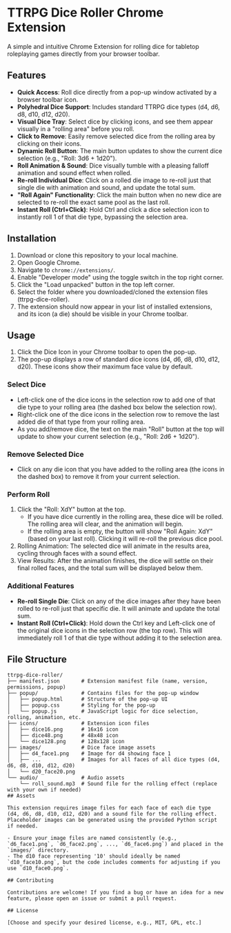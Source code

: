 # TTRPG Dice Roller Chrome Extension

A simple and intuitive Chrome Extension for rolling dice for tabletop roleplaying games directly from your browser toolbar.

## Features

- **Quick Access**: Roll dice directly from a pop-up window activated by a browser toolbar icon.
- **Polyhedral Dice Support**: Includes standard TTRPG dice types (d4, d6, d8, d10, d12, d20).
- **Visual Dice Tray**: Select dice by clicking icons, and see them appear visually in a "rolling area" before you roll.
- **Click to Remove**: Easily remove selected dice from the rolling area by clicking on their icons.
- **Dynamic Roll Button**: The main button updates to show the current dice selection (e.g., "Roll: 3d6 + 1d20").
- **Roll Animation & Sound**: Dice visually tumble with a pleasing falloff animation and sound effect when rolled.
- **Re-roll Individual Dice**: Click on a rolled die image to re-roll just that single die with animation and sound, and update the total sum.
- **"Roll Again" Functionality**: Click the main button when no new dice are selected to re-roll the exact same pool as the last roll.
- **Instant Roll (Ctrl+Click)**: Hold Ctrl and click a dice selection icon to instantly roll 1 of that die type, bypassing the selection area.

## Installation

1. Download or clone this repository to your local machine.
2. Open Google Chrome.
3. Navigate to `chrome://extensions/`.
4. Enable "Developer mode" using the toggle switch in the top right corner.
5. Click the "Load unpacked" button in the top left corner.
6. Select the folder where you downloaded/cloned the extension files (ttrpg-dice-roller).
7. The extension should now appear in your list of installed extensions, and its icon (a die) should be visible in your Chrome toolbar.

## Usage

1. Click the Dice Icon in your Chrome toolbar to open the pop-up.
2. The pop-up displays a row of standard dice icons (d4, d6, d8, d10, d12, d20). These icons show their maximum face value by default.

### Select Dice
- Left-click one of the dice icons in the selection row to add one of that die type to your rolling area (the dashed box below the selection row).
- Right-click one of the dice icons in the selection row to remove the last added die of that type from your rolling area.
- As you add/remove dice, the text on the main "Roll" button at the top will update to show your current selection (e.g., "Roll: 2d6 + 1d20").

### Remove Selected Dice
- Click on any die icon that you have added to the rolling area (the icons in the dashed box) to remove it from your current selection.

### Perform Roll
1. Click the "Roll: XdY" button at the top.
   - If you have dice currently in the rolling area, these dice will be rolled. The rolling area will clear, and the animation will begin.
   - If the rolling area is empty, the button will show "Roll Again: XdY" (based on your last roll). Clicking it will re-roll the previous dice pool.
2. Rolling Animation: The selected dice will animate in the results area, cycling through faces with a sound effect.
3. View Results: After the animation finishes, the dice will settle on their final rolled faces, and the total sum will be displayed below them.

### Additional Features
- **Re-roll Single Die**: Click on any of the dice images after they have been rolled to re-roll just that specific die. It will animate and update the total sum.
- **Instant Roll (Ctrl+Click)**: Hold down the Ctrl key and Left-click one of the original dice icons in the selection row (the top row). This will immediately roll 1 of that die type without adding it to the selection area.

## File Structure

```
ttrpg-dice-roller/
├── manifest.json       # Extension manifest file (name, version, permissions, popup)
├── popup/              # Contains files for the pop-up window
│   ├── popup.html      # Structure of the pop-up UI
│   ├── popup.css       # Styling for the pop-up
│   └── popup.js        # JavaScript logic for dice selection, rolling, animation, etc.
├── icons/              # Extension icon files
│   ├── dice16.png      # 16x16 icon
│   ├── dice48.png      # 48x48 icon
│   └── dice128.png     # 128x128 icon
├── images/             # Dice face image assets
│   ├── d4_face1.png    # Image for d4 showing face 1
│   ├── ...             # Images for all faces of all dice types (d4, d6, d8, d10, d12, d20)
│   └── d20_face20.png
└── audio/              # Audio assets
    └── roll_sound.mp3  # Sound file for the rolling effect (replace with your own if needed)
## Assets

This extension requires image files for each face of each die type (d4, d6, d8, d10, d12, d20) and a sound file for the rolling effect. Placeholder images can be generated using the provided Python script if needed.

- Ensure your image files are named consistently (e.g., `d6_face1.png`, `d6_face2.png`, ..., `d6_face6.png`) and placed in the `images/` directory.
- The d10 face representing '10' should ideally be named `d10_face10.png`, but the code includes comments for adjusting if you use `d10_face0.png`.

## Contributing

Contributions are welcome! If you find a bug or have an idea for a new feature, please open an issue or submit a pull request.

## License

[Choose and specify your desired license, e.g., MIT, GPL, etc.]